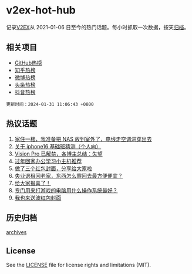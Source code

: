 # v2ex-hot-hub

 记录[V2EX](https://www.v2ex.com/)从 2021-01-06 日至今的热门话题。每小时抓取一次数据，按天[归档](archives)。
 
 ## 相关项目

- [GitHub热榜](https://github.com/snaildev/github-hot-hub)
- [知乎热榜](https://github.com/snaildev/zhihu-hot-hub)
- [微博热榜](https://github.com/snaildev/weibo-hot-hub)
- [头条热榜](https://github.com/snaildev/toutiao-hot-hub)
- [抖音热榜](https://github.com/snaildev/douyin-hot-hub)


 `更新时间：2024-01-31 11:06:43 +0800`

## 热议话题

1. [家住一楼，我准备把 NAS 放到室外了，电线走空调洞穿出去](https://www.v2ex.com/t/1012845)
1. [关于 iphone16 基础班猜测（个人向）](https://www.v2ex.com/t/1012694)
1. [Vision Pro 已解禁，各博主总结：失望](https://www.v2ex.com/t/1012910)
1. [过年回家办公学习小主机推荐](https://www.v2ex.com/t/1012703)
1. [做了三个红包封面，分享给大家啦](https://www.v2ex.com/t/1012909)
1. [失业退租回老家，东西怎么寄回去最方便便宜？](https://www.v2ex.com/t/1012818)
1. [给大家报喜了！](https://www.v2ex.com/t/1012797)
1. [专门用来打游戏的电脑用什么操作系统最好？](https://www.v2ex.com/t/1012883)
1. [我也来送波红包封面](https://www.v2ex.com/t/1012856)

## 历史归档

[archives](archives)

## License

See the [LICENSE](LICENSE) file for license rights and limitations (MIT).

